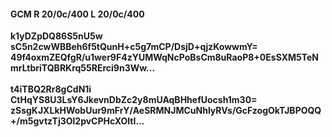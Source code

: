 #### GCM R 20/0c/400 L 20/0c/400
**k1yDZpDQ86S5nU5w**<br/>**sC5n2cwWBBeh6f5tQunH+c5g7mCP/DsjD+qjzKowwmY=**<br/>**49f4oxmZEQfgR/u1wer9F4zYUMWqNcPoBsCm8uRaoP8+0EsSXM5TeNmrLtbriTQBRKrq55RErci9n3Ww...**<br/><br/>
**t4iTBQ2Rr8gCdN1i**<br/>**CtHqYS8U3LsY6JkevnDbZc2y8mUAqBHhefUocsh1m30=**<br/>**zSsgKJXLkHWobUur9mFrY/AeSRMNJMCuNhlyRVs/GcFzogOkTJBPOQQ+/m5gvtzTj3Ol2pvCPHcXOItI...**
